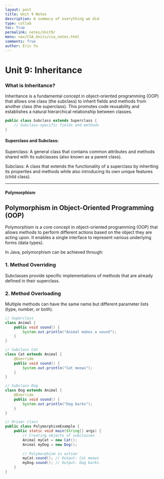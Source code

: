 ```yaml
---
layout: post
title: Unit 9 Notes
description: A summary of everything we did
type: collab
toc: True
permalink: notes/Unit9/
menu: nav/CSA_Units/csa_notes.html
comments: True
author: Eric Yu
---
```


# Unit 9: Inheritance

### What is Inheritance?

Inheritance is a fundamental concept in object-oriented programming (OOP) that allows one class (the subclass) to inherit fields and methods from another class (the superclass). This promotes code reusability and establishes a natural hierarchical relationship between classes.


```Java
public class Subclass extends Superclass {
    // Subclass-specific fields and methods
}
```

#### Superclass and Subclass:

Superclass: A general class that contains common attributes and methods shared with its subclasses (also known as a parent class).


Subclass: A class that extends the functionality of a superclass by inheriting its properties and methods while also introducing its own unique features (child class).

___

#### Polymorphism

## Polymorphism in Object-Oriented Programming (OOP)

Polymorphism is a core concept in object-oriented programming (OOP) that allows methods to perform different actions based on the object they are acting upon. It enables a single interface to represent various underlying forms (data types). 

In Java, polymorphism can be achieved through:

### 1. Method Overriding
Subclasses provide specific implementations of methods that are already defined in their superclass.

### 2. Method Overloading
Multiple methods can have the same name but different parameter lists (type, number, or both).



```Java
// Superclass
class Animal {
    public void sound() {
        System.out.println("Animal makes a sound");
    }
}

// Subclass Cat
class Cat extends Animal {
    @Override
    public void sound() {
        System.out.println("Cat meows");
    }
}

// Subclass Dog
class Dog extends Animal {
    @Override
    public void sound() {
        System.out.println("Dog barks");
    }
}

// Driver class
public class PolymorphismExample {
    public static void main(String[] args) {
        // Creating objects of subclasses
        Animal myCat = new Cat();
        Animal myDog = new Dog();
        
        // Polymorphism in action
        myCat.sound(); // Output: Cat meows
        myDog.sound(); // Output: Dog barks
    }
}

```
